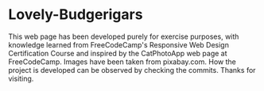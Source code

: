 # Lovely-Budgerigars
This web page has been developed purely for exercise purposes, with knowledge learned from FreeCodeCamp's Responsive Web Design Certification Course and inspired by the CatPhotoApp web page at FreeCodeCamp. Images have been taken from pixabay.com. How the project is developed can be observed by checking the commits. Thanks for visiting.
